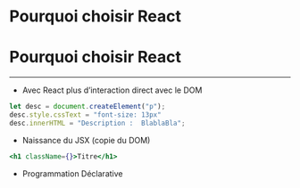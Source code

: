 # Pourquoi choisir React

# Pourquoi choisir React

---

- Avec React plus d’interaction direct avec le DOM

```jsx
let desc = document.createElement("p");
desc.style.cssText = "font-size: 13px"
desc.innerHTML = "Description :  BlablaBla";

```

- Naissance du JSX (copie du DOM)

```jsx
<h1 className={}>Titre</h1>
```

- Programmation Déclarative